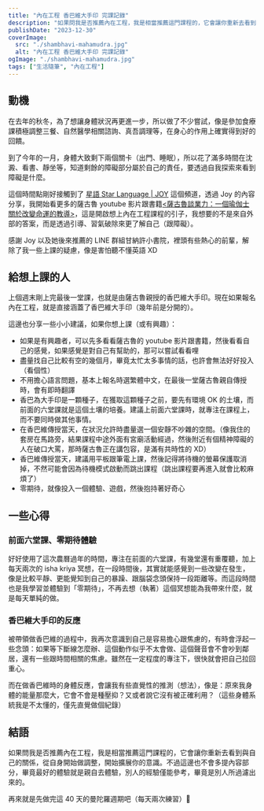 ```yaml
---
title: "內在工程 香巴維大手印 完課記錄"
description: "如果問我是否推薦內在工程，我是相當推薦這門課程的，它會讓你重新去看到與自己的關係，從自身開始做調整，開始擴展你的意識。"
publishDate: "2023-12-30"
coverImage:
  src: "./shambhavi-mahamudra.jpg"
  alt: "內在工程 香巴維大手印 完課記錄"
ogImage: "./shambhavi-mahamudra.jpg"
tags: ["生活隨筆", "內在工程"]
---
```


## 動機

在去年的秋冬，為了想讓身體狀況再更進一步，所以做了不少嘗試，像是參加食療課積極調整三餐、自然醫學相關諮詢、真吾調理等，在身心的作用上確實得到好的回饋。

到了今年的一月，身體大致剩下兩個關卡（出門、睡眠），所以花了滿多時間在沈澱、看書、靜坐等，知道剩餘的障礙部分屬於自己的責任，要透過自我探索來看到障礙是什麼。

這個時間點剛好接觸到了 [星語 Star Language | JOY](https://www.youtube.com/@yuh5162) 這個頻道，透過 Joy 的內容分享，我開始看更多的薩古魯 youtube 影片跟書籍[<薩古魯談業力：一個瑜伽士關於改變命運的教導>](https://www.books.com.tw/products/0010931224?sloc=main)，這是開啟想上內在工程課程的引子，我想要的不是來自外部的答案，而是透過引導、習氣破除來更了解自己（跟障礙）。

感謝 Joy 以及她後來推薦的 LINE 群組甘納許小書院，裡頭有些熱心的前輩，解除了我一些上課的疑慮，像是害怕聽不懂英語 XD

## 給想上課的人

上個週末剛上完最後一堂課，也就是由薩古魯親授的香巴維大手印。現在如果報名內在工程，就是直接涵蓋了香巴維大手印（幾年前是分開的）。

這邊也分享一些小小建議，如果你想上課（或有興趣）：

- 如果是有興趣者，可以先多看看薩古魯的 youtube 影片跟書籍，然後看看自己的感覺，如果感覺是對自己有幫助的，那可以嘗試看看哩
- 盡量找自己比較有空的幾個月，畢竟太忙太多事情的話，也許會無法好好投入（看個性）
- 不用擔心語言問題，基本上報名時選繁體中文，在最後一堂薩古魯親自傳授時，會有即時翻譯
- 香巴為大手印是一顆種子，在獲取這顆種子之前，要先有環境 OK 的土壤，而前面的六堂課就是這個土壤的培養。建議上前面六堂課時，就專注在課程上，而不要同時做其他事情。
- 在香巴維傳授當天，在狀況允許時盡量選一個安靜不吵雜的空間。（像我住的套房在馬路旁，結果課程中途外面有宮廟活動經過，然後附近有個精神障礙的人在破口大罵，那時薩古魯正在講包容，是滿有共時性的 XD）
- 香巴維傳授當天，建議用平板跟筆電上課，然後記得將待機的螢幕保護取消掉，不然可能會因為待機模式啟動而跳出課程（跳出課程要再進入就會比較麻煩了）
- 零期待，就像投入一個體驗、遊戲，然後抱持著好奇心

## 一些心得

### 前面六堂課、零期待體驗

好好使用了這次農曆過年的時間，專注在前面的六堂課，有幾堂還有重覆聽，加上每天兩次的 isha kriya 冥想，在一段時間後，其實就能感覺到一些改變在發生，像是比較平靜、更能覺知到自己的暴躁、跟腦袋念頭保持一段距離等。而這段時間也是我學習並體驗到「零期待」，不再去想（執著）這個冥想能為我帶來什麼，就是每天單純的做。

### 香巴維大手印的反應

被帶領做香巴維的過程中，我再次意識到自己是容易擔心跟焦慮的，有時會浮起一些念頭：如果等下斷線怎麼辦、這個動作似乎不太會做、這個聲音會不會吵到鄰居，還有一些跟時間相關的焦慮。雖然在一定程度的專注下，很快就會把自己拉回重心。

而在做香巴維時的身體反應，會讓我有些直覺性的推測（想法），像是：原來我身體的能量那麼大，它會不會是種壓抑？又或者說它沒有被正確利用？（這些身體系統我是不太懂的，僅先直覺做個紀錄）

## 結語

如果問我是否推薦內在工程，我是相當推薦這門課程的，它會讓你重新去看到與自己的關係，從自身開始做調整，開始擴展你的意識。不過這邊也不會多提內容部分，畢竟最好的體驗就是親自去體驗，別人的經驗僅能參考，畢竟是別人所過濾出來的。

再來就是先做完這 40 天的曼陀羅週期吧（每天兩次練習）🙏

